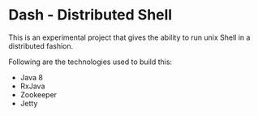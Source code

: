# Dash - Distributed Shell

This is an experimental project that gives the ability to run unix Shell in a distributed fashion. 

Following are the technologies used to build this:
* Java 8
* RxJava
* Zookeeper
* Jetty
